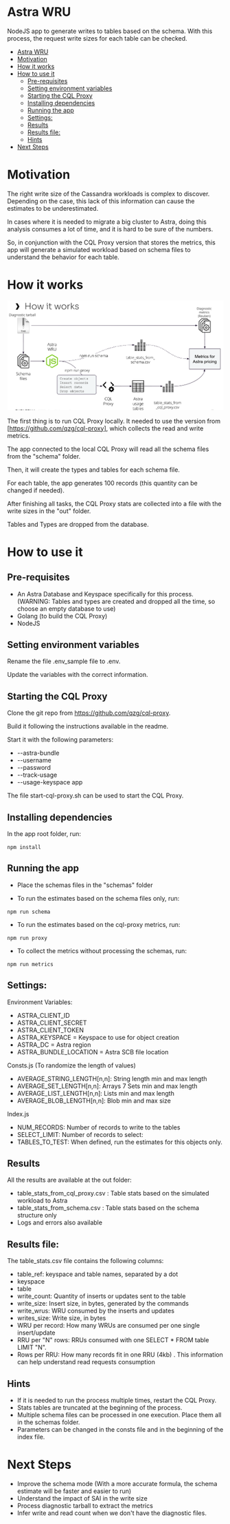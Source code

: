 # Astra WRU
NodeJS app to generate writes to tables based on the schema. With this process, the request write sizes for each table can be checked.


<!-- @import "[TOC]" {cmd="toc" depthFrom=1 depthTo=6 orderedList=false} -->

<!-- code_chunk_output -->

- [Astra WRU](#astra-wru)
- [Motivation](#motivation)
- [How it works](#how-it-works)
- [How to use it](#how-to-use-it)
  - [Pre-requisites](#pre-requisites)
  - [Setting environment variables](#setting-environment-variables)
  - [Starting the CQL Proxy](#starting-the-cql-proxy)
  - [Installing dependencies](#installing-dependencies)
  - [Running the app](#running-the-app)
  - [Settings:](#settings)
  - [Results](#results)
  - [Results file:](#results-file)
  - [Hints](#hints)
- [Next Steps](#next-steps)

<!-- /code_chunk_output -->


# Motivation

The right write size of the Cassandra workloads is complex to discover. Depending on the case, this lack of this information can cause the estimates to be underestimated.

In cases where it is needed to migrate a big cluster to Astra, doing this analysis consumes a lot of time, and it is hard to be sure of the numbers.

So, in conjunction with the CQL Proxy version that stores the metrics, this app will generate a simulated workload based on schema files to understand the behavior for each table.

# How it works

![alt text](misc/how-it-works.png "How it Works")

The first thing is to run CQL Proxy locally. It needed to use the version from [https://github.com/qzg/cql-proxy], which collects the read and write metrics.

The app connected to the local CQL Proxy will read all the schema files from the "schema" folder.

Then, it will create the types and tables for each schema file.

For each table, the app generates 100 records (this quantity can be changed if needed).

After finishing all tasks, the CQL Proxy stats are collected into a file with the write sizes in the "out" folder.

Tables and Types are dropped from the database.

# How to use it

## Pre-requisites

- An Astra Database and Keyspace specifically for this process. (WARNING: Tables and types are created and dropped all the time, so choose an empty database to use)
- Golang (to build the CQL Proxy)
- NodeJS

## Setting environment variables

Rename the file .env_sample file to .env.

Update the variables with the correct information.

## Starting the CQL Proxy

Clone the git repo from https://github.com/qzg/cql-proxy.

Build it following the instructions available in the readme.

Start it with the following parameters:
- --astra-bundle
- --username
- --password
- --track-usage 
- --usage-keyspace app

The file start-cql-proxy.sh can be used to start the CQL Proxy.

## Installing dependencies

In the app root folder, run:

````
npm install

````

## Running the app

- Place the schemas files in the "schemas" folder

- To run the estimates based on the schema files only, run:

````
npm run schema

````

- To run the estimates based on the cql-proxy metrics, run:

````
npm run proxy

````

- To collect the metrics without processing the schemas, run:

````
npm run metrics

````
## Settings:

Environment Variables:
- ASTRA_CLIENT_ID
- ASTRA_CLIENT_SECRET
- ASTRA_CLIENT_TOKEN
- ASTRA_KEYSPACE = Keyspace to use for object creation
- ASTRA_DC = Astra region
- ASTRA_BUNDLE_LOCATION = Astra SCB file location

Consts.js (To randomize the length of values)

- AVERAGE_STRING_LENGTH[n,n]: String length min and max length
- AVERAGE_SET_LENGTH[n,n]: Arrays 7 Sets  min and max length
- AVERAGE_LIST_LENGTH[n,n]: Lists min and max length
- AVERAGE_BLOB_LENGTH[n,n]: Blob min and max size

Index.js
- NUM_RECORDS: Number of records to write to the tables
- SELECT_LIMIT: Number of records to select:
- TABLES_TO_TEST: When defined, run the estimates for this objects only.

## Results

All the results are available at the out folder:

- table_stats_from_cql_proxy.csv : Table stats based on the simulated workload to Astra
- table_stats_from_schema.csv : Table stats based on the schema structure only
- Logs and errors also available

## Results file:

The table_stats.csv file contains the following columns:

- table_ref: keyspace and table names, separated by a dot
- keyspace
- table
- write_count: Quantity of inserts or updates sent to the table
- write_size: Insert size, in bytes, generated by the commands
- write_wrus: WRU consumed by the inserts and updates
- writes_size: Write size, in bytes
- WRU per record: How many WRUs are consumed per one single insert/update
- RRU per "N" rows: RRUs consumed with one SELECT * FROM table LIMIT "N".
- Rows per RRU: How many records fit in one RRU (4kb) . This information can help understand read requests consumption

## Hints

- If it is needed to run the process multiple times, restart the CQL Proxy. 
- Stats tables are truncated at the beginning of the process.
- Multiple schema files can be processed in one execution. Place them all in the schemas folder.
- Parameters can be changed in the consts file and in the beginning of the index file.

# Next Steps

- Improve the schema mode (With a more accurate formula, the schema estimate will be faster and easier to run)
- Understand the impact of SAI in the write size
- Process diagnostic tarball to extract the metrics
- Infer write and read count when we don't have the diagnostic files.